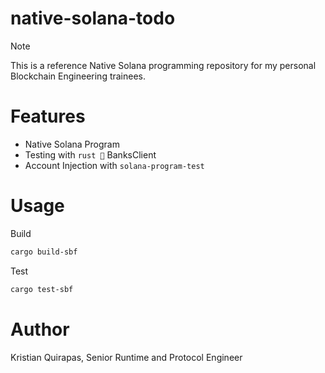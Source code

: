 # native-solana-todo

> [!NOTE]
> This is a reference Native Solana programming repository for my personal Blockchain Engineering trainees.

# Features

- Native Solana Program
- Testing with `rust 🦀` BanksClient
- Account Injection with `solana-program-test`

# Usage

Build

```bash
cargo build-sbf
```

Test

```bash
cargo test-sbf
```

# Author

Kristian Quirapas, Senior Runtime and Protocol Engineer
